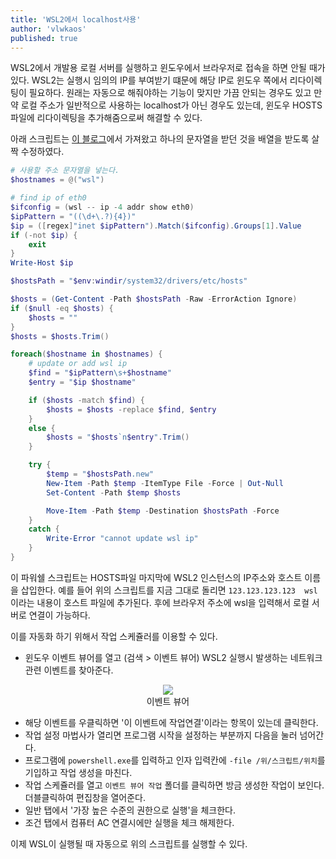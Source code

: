 ```yaml
---
title: 'WSL2에서 localhost사용'
author: 'vlwkaos'
published: true
---
```


WSL2에서 개발용 로컬 서버를 실행하고 윈도우에서 브라우저로 접속을 하면 안될 때가 있다. WSL2는 실행시 임의의 IP를 부여받기 떄문에 해당 IP로 윈도우 쪽에서 리다이렉팅이 필요하다. 원래는 자동으로 해줘야하는 기능이 맞지만 가끔 안되는 경우도 있고 만약 로컬 주소가 일반적으로 사용하는 localhost가 아닌 경우도 있는데, 윈도우 HOSTS 파일에 리다이렉팅을 추가해줌으로써 해결할 수 있다. 

아래 스크립트는 [이 블로그](https://abdus.dev/posts/fixing-wsl2-localhost-access-issue/)에서 가져왔고 하나의 문자열을 받던 것을 배열을 받도록 살짝 수정하였다.

```powershell
# 사용할 주소 문자열을 넣는다.
$hostnames = @("wsl")

# find ip of eth0
$ifconfig = (wsl -- ip -4 addr show eth0)
$ipPattern = "((\d+\.?){4})"
$ip = ([regex]"inet $ipPattern").Match($ifconfig).Groups[1].Value
if (-not $ip) {
    exit
}
Write-Host $ip

$hostsPath = "$env:windir/system32/drivers/etc/hosts"

$hosts = (Get-Content -Path $hostsPath -Raw -ErrorAction Ignore)
if ($null -eq $hosts) {
    $hosts = ""
}
$hosts = $hosts.Trim()

foreach($hostname in $hostnames) {
	# update or add wsl ip
	$find = "$ipPattern\s+$hostname"
	$entry = "$ip $hostname"

	if ($hosts -match $find) {
		$hosts = $hosts -replace $find, $entry
	}
	else {
		$hosts = "$hosts`n$entry".Trim()
	}

	try {
		$temp = "$hostsPath.new"
		New-Item -Path $temp -ItemType File -Force | Out-Null
		Set-Content -Path $temp $hosts

		Move-Item -Path $temp -Destination $hostsPath -Force
	}
	catch {
		Write-Error "cannot update wsl ip"
	}
}
```

이 파워쉘 스크립트는 HOSTS파일 마지막에 WSL2 인스턴스의 IP주소와 호스트 이름을 삽입한다. 예를 들어 위의 스크립트를 지금 그대로 돌리면 `123.123.123.123  wsl` 이라는 내용이 호스트 파일에 추가된다. 후에 브라우저 주소에 wsl을 입력해서 로컬 서버로 연결이 가능하다.

이를 자동화 하기 위해서 작업 스케쥴러를 이용할 수 있다. 

- 윈도우 이벤트 뷰어를 열고 (검색 > 이벤트 뷰어) WSL2 실행시 발생하는 네트워크 관련 이벤트를 찾아준다.

<p align='center'>
<img src='/assets/wsl2_localhost.png'/>
<br><span>이벤트 뷰어</span></p>

- 해당 이벤트를 우클릭하면 '이 이벤트에 작업연결'이라는 항목이 있는데 클릭한다. 
- 작업 설정 마법사가 열리면 프로그램 시작을 설정하는 부분까지 다음을 눌러 넘어간다.
- 프로그램에 `powershell.exe`를 입력하고 인자 입력칸에 `-file /위/스크립트/위치`를 기입하고 작업 생성을 마친다.
- 작업 스케쥴러를 열고 `이벤트 뷰어 작업` 폴더를 클릭하면 방금 생성한 작업이 보인다. 더블클릭하여 편집창을 열어준다.
- 일반 탭에서 '가장 높은 수준의 권한으로 실행'을 체크한다.
- 조건 탭에서 컴퓨터 AC 연결시에만 실행을 체크 해제한다.

이제 WSL이 실행될 때 자동으로 위의 스크립트를 실행할 수 있다.

